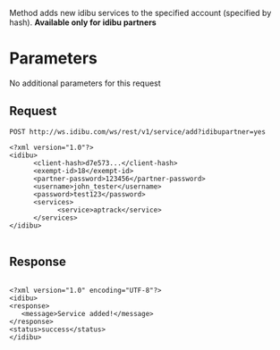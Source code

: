 <p>Method adds new idibu services to the specified account (specified by hash). <b>Available only for idibu partners</b></p>
<h1>
	Parameters</h1>
<p>No additional parameters for this request</p>
<h2>Request</h2>
<pre>
<code>POST http://ws.idibu.com/ws/rest/v1/service/add?idibupartner=yes</code>
<code type="xml">
&lt;?xml version=&quot;1.0&quot;?&gt;
&lt;idibu&gt;
      &lt;client-hash&gt;d7e573...&lt;/client-hash&gt;
      &lt;exempt-id&gt;18&lt;/exempt-id&gt;
      &lt;partner-password&gt;123456&lt;/partner-password&gt;
      &lt;username&gt;john_tester&lt;/username&gt;
      &lt;password&gt;test123&lt;/password&gt;
      &lt;services&gt;
            &lt;service&gt;aptrack&lt;/service&gt;
      &lt;/services&gt; 
&lt;/idibu&gt;
</code>
</pre>
<h2>Response</h2>
<pre>
<code type="xml">
&lt;?xml version=&quot;1.0&quot; encoding=&quot;UTF-8&quot;?&gt;
&lt;idibu&gt;
&lt;response&gt;
   &lt;message&gt;Service added!&lt;/message&gt;
&lt;/response&gt;
&lt;status&gt;success&lt;/status&gt;
&lt;/idibu&gt;
</code>
</pre>
